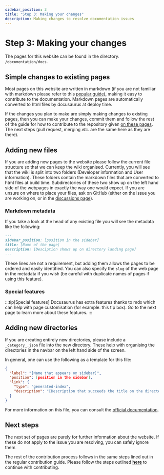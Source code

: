 ```yaml
---
sidebar_position: 3
title: "Step 3: Making your changes"
description: Making changes to resolve documentation issues
---
```


# Step 3: Making your changes

The pages for this website can be found in the directory: `/documentation/docs`.  


## Simple changes to existing pages

Most pages on this website are written in markdown (if you are not familiar with markdown please refer to this [popular guide](https://www.markdowntutorial.com)), making it easy to contribute to the documentation. Markdown pages are automatically converted to html files by docusaurus at deploy time.

If the changes you plan to make are simply making changes to existing pages, then you can make your changes, commit them and follow the rest of the guide for how to contribute to the repository given [on these pages](/Developer-information/Contributing-to-repository/Resolving-the-issue.md). The next steps (pull request, merging *etc.* are the same here as they are there).

## Adding new files

If you are adding new pages to the website please follow the current file structure so that we can keep the wiki organised. Currently, you will see that the wiki is split into two folders (Developer information and User information). These folders contain the markdown files that are converted to html files at build time. Subdirectories of these two show up on the left hand side of the webpages in exactly the way one would expect. If you are unsure on where to place your files, ask on GitHub (either on the issue you are working on, or in the [discussions page](https://github.com/ejh243/BrainFANS/discussions/categories/q-a)).

### Markdown metadata

If you take a look at the head of any existing file you will see the metadata like the following:

```markdown title="Making-your-changes.md"
---
sidebar_position: [position in the sidebar]
title: [Name of the page]
description: [Desciption shows up on directory landing page]
---
```

These lines are not a requirement, but adding them allows the pages to be ordered and easily identified. You can also specify the `slug` of the web page in the metadata if you wish (be careful with duplicate names of pages if using this feature). 

### Special features

:::tip[Special features]
Docusaurus has extra features thanks to mdx which can help with page customisation (for example: this tip box). Go to the next page to learn more about these features.
:::

## Adding new directories

If you are creating entirely new directories, please include a `_category_.json` file into the new directory. These help with organising the directories in the navbar on the left hand side of the screen.

In general, one can use the following as a template for this file:

```json title="_category_.json"
{
  "label": "[Name that appears on sidebar]",
  "position": [position in the sidebar],
  "link": {
    "type": "generated-index",
    "description": "[Description that succeeds the title on the directory landing page]"
  }
}
```

For more information on this file, you can consult the [official documentation](https://docusaurus.io/docs/sidebar/autogenerated#category-item-metadata).

## Next steps

The next set of pages are purely for further information about the website. If these do not apply to the issue you are resolving, you can safely ignore them.

The rest of the contribution process follows in the same steps lined out in the regular contribution guide. Please follow the steps outlined [**here**](/Developer-information/Contributing-to-repository/Resolving-the-issue.md) to continue with contributing.




